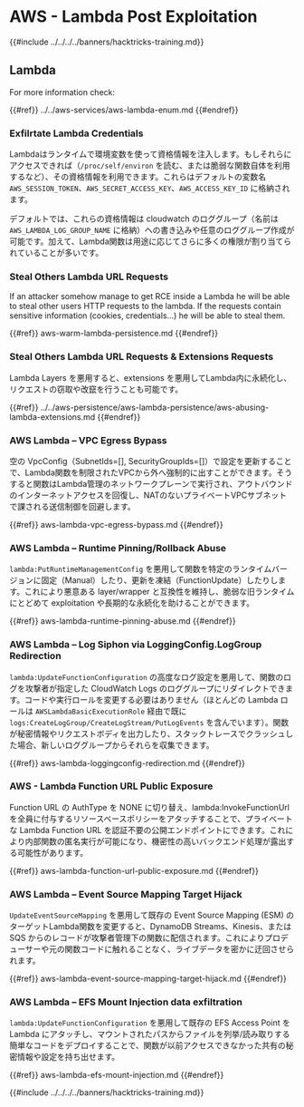 # AWS - Lambda Post Exploitation

{{#include ../../../../banners/hacktricks-training.md}}

## Lambda

For more information check:

{{#ref}}
../../aws-services/aws-lambda-enum.md
{{#endref}}

### Exfilrtate Lambda Credentials

Lambdaはランタイムで環境変数を使って資格情報を注入します。もしそれらにアクセスできれば（`/proc/self/environ` を読む、または脆弱な関数自体を利用するなど）、その資格情報を利用できます。これらはデフォルトの変数名 `AWS_SESSION_TOKEN`、`AWS_SECRET_ACCESS_KEY`、`AWS_ACCESS_KEY_ID` に格納されます。

デフォルトでは、これらの資格情報は cloudwatch のロググループ（名前は `AWS_LAMBDA_LOG_GROUP_NAME` に格納）への書き込みや任意のロググループ作成が可能です。加えて、Lambda関数は用途に応じてさらに多くの権限が割り当てられていることが多いです。

### Steal Others Lambda URL Requests

If an attacker somehow manage to get RCE inside a Lambda he will be able to steal other users HTTP requests to the lambda. If the requests contain sensitive information (cookies, credentials...) he will be able to steal them.

{{#ref}}
aws-warm-lambda-persistence.md
{{#endref}}

### Steal Others Lambda URL Requests & Extensions Requests

Lambda Layers を悪用すると、extensions を悪用してLambda内に永続化し、リクエストの窃取や改竄を行うことも可能です。

{{#ref}}
../../aws-persistence/aws-lambda-persistence/aws-abusing-lambda-extensions.md
{{#endref}}

### AWS Lambda – VPC Egress Bypass

空の VpcConfig（SubnetIds=[], SecurityGroupIds=[]）で設定を更新することで、Lambda関数を制限されたVPCから外へ強制的に出すことができます。そうすると関数はLambda管理のネットワークプレーンで実行され、アウトバウンドのインターネットアクセスを回復し、NATのないプライベートVPCサブネットで課される送信制御を回避します。

{{#ref}}
aws-lambda-vpc-egress-bypass.md
{{#endref}}

### AWS Lambda – Runtime Pinning/Rollback Abuse

`lambda:PutRuntimeManagementConfig` を悪用して関数を特定のランタイムバージョンに固定（Manual）したり、更新を凍結（FunctionUpdate）したりします。これにより悪意ある layer/wrapper と互換性を維持し、脆弱な旧ランタイムにとどめて exploitation や長期的な永続化を助けることができます。

{{#ref}}
aws-lambda-runtime-pinning-abuse.md
{{#endref}}

### AWS Lambda – Log Siphon via LoggingConfig.LogGroup Redirection

`lambda:UpdateFunctionConfiguration` の高度なログ設定を悪用して、関数のログを攻撃者が指定した CloudWatch Logs のロググループにリダイレクトできます。コードや実行ロールを変更する必要はありません（ほとんどの Lambda ロールは `AWSLambdaBasicExecutionRole` 経由で既に `logs:CreateLogGroup/CreateLogStream/PutLogEvents` を含んでいます）。関数が秘密情報やリクエストボディを出力したり、スタックトレースでクラッシュした場合、新しいロググループからそれらを収集できます。

{{#ref}}
aws-lambda-loggingconfig-redirection.md
{{#endref}}

### AWS - Lambda Function URL Public Exposure

Function URL の AuthType を NONE に切り替え、lambda:InvokeFunctionUrl を全員に付与するリソースベースポリシーをアタッチすることで、プライベートな Lambda Function URL を認証不要の公開エンドポイントにできます。これにより内部関数の匿名実行が可能になり、機密性の高いバックエンド処理が露出する可能性があります。

{{#ref}}
aws-lambda-function-url-public-exposure.md
{{#endref}}

### AWS Lambda – Event Source Mapping Target Hijack

`UpdateEventSourceMapping` を悪用して既存の Event Source Mapping (ESM) のターゲットLambda関数を変更すると、DynamoDB Streams、Kinesis、または SQS からのレコードが攻撃者管理下の関数に配信されます。これによりプロデューサーや元の関数コードに触れることなく、ライブデータを密かに迂回させられます。

{{#ref}}
aws-lambda-event-source-mapping-target-hijack.md
{{#endref}}

### AWS Lambda – EFS Mount Injection data exfiltration

`lambda:UpdateFunctionConfiguration` を悪用して既存の EFS Access Point を Lambda にアタッチし、マウントされたパスからファイルを列挙/読み取りする簡単なコードをデプロイすることで、関数が以前アクセスできなかった共有の秘密情報や設定を持ち出せます。

{{#ref}}
aws-lambda-efs-mount-injection.md
{{#endref}}



{{#include ../../../../banners/hacktricks-training.md}}
